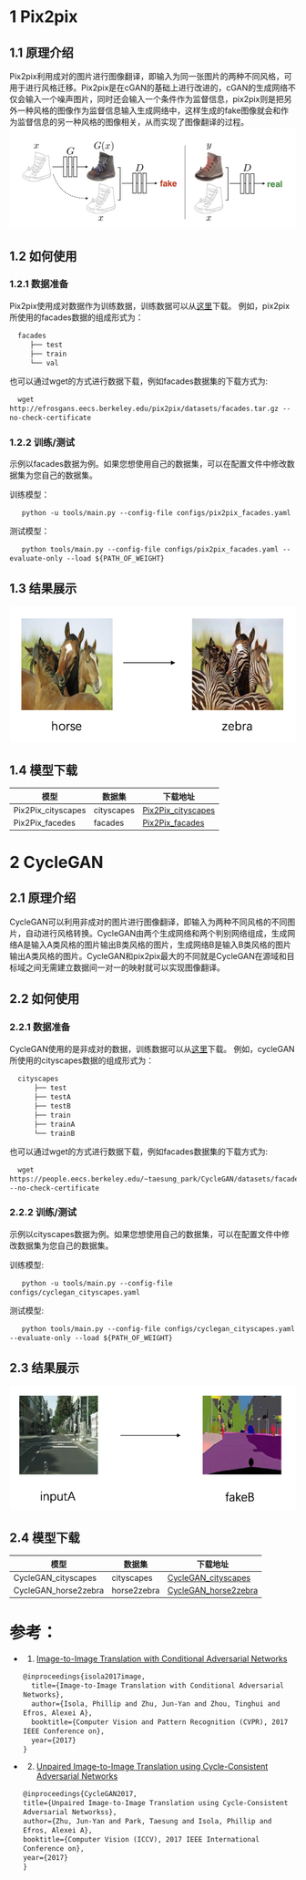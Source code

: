 # 1 Pix2pix

## 1.1 原理介绍

  Pix2pix利用成对的图片进行图像翻译，即输入为同一张图片的两种不同风格，可用于进行风格迁移。Pix2pix是在cGAN的基础上进行改进的，cGAN的生成网络不仅会输入一个噪声图片，同时还会输入一个条件作为监督信息，pix2pix则是把另外一种风格的图像作为监督信息输入生成网络中，这样生成的fake图像就会和作为监督信息的另一种风格的图像相关，从而实现了图像翻译的过程。
  ![](../../imgs/pix2pix.png)

## 1.2 如何使用

### 1.2.1 数据准备

  Pix2pix使用成对数据作为训练数据，训练数据可以从[这里](http://efrosgans.eecs.berkeley.edu/pix2pix/datasets/)下载。
  例如，pix2pix所使用的facades数据的组成形式为：
  ```
    facades
       ├── test
       ├── train
       └── val
  ```

  也可以通过wget的方式进行数据下载，例如facades数据集的下载方式为:
  ```
    wget http://efrosgans.eecs.berkeley.edu/pix2pix/datasets/facades.tar.gz --no-check-certificate
  ```

### 1.2.2 训练/测试
  示例以facades数据为例。如果您想使用自己的数据集，可以在配置文件中修改数据集为您自己的数据集。

  训练模型：
  ```
     python -u tools/main.py --config-file configs/pix2pix_facades.yaml
  ```

  测试模型：
  ```
     python tools/main.py --config-file configs/pix2pix_facades.yaml --evaluate-only --load ${PATH_OF_WEIGHT}
  ```

## 1.3 结果展示

![](../../imgs/horse2zebra.png)

## 1.4 模型下载
| 模型 | 数据集 | 下载地址 |
|---|---|---|
| Pix2Pix_cityscapes  | cityscapes | [Pix2Pix_cityscapes](https://paddlegan.bj.bcebos.com/models/Pix2Pix_cityscapes.pdparams)
| Pix2Pix_facedes     | facades    | [Pix2Pix_facades](https://paddlegan.bj.bcebos.com/models/Pixel2Pixel_facades.pdparams)


# 2 CycleGAN

## 2.1 原理介绍

  CycleGAN可以利用非成对的图片进行图像翻译，即输入为两种不同风格的不同图片，自动进行风格转换。CycleGAN由两个生成网络和两个判别网络组成，生成网络A是输入A类风格的图片输出B类风格的图片，生成网络B是输入B类风格的图片输出A类风格的图片。CycleGAN和pix2pix最大的不同就是CycleGAN在源域和目标域之间无需建立数据间一对一的映射就可以实现图像翻译。

## 2.2 如何使用

### 2.2.1 数据准备

  CycleGAN使用的是非成对的数据，训练数据可以从[这里](https://people.eecs.berkeley.edu/~taesung_park/CycleGAN/datasets/)下载。
  例如，cycleGAN所使用的cityscapes数据的组成形式为：
  ```
    cityscapes
        ├── test
        ├── testA
        ├── testB
        ├── train
        ├── trainA
        └── trainB
  ```

  也可以通过wget的方式进行数据下载，例如facades数据集的下载方式为:
  ```
    wget https://people.eecs.berkeley.edu/~taesung_park/CycleGAN/datasets/facades.zip --no-check-certificate
  ```

### 2.2.2 训练/测试

  示例以cityscapes数据为例。如果您想使用自己的数据集，可以在配置文件中修改数据集为您自己的数据集。

  训练模型:
  ```
     python -u tools/main.py --config-file configs/cyclegan_cityscapes.yaml
  ```

  测试模型:
  ```
     python tools/main.py --config-file configs/cyclegan_cityscapes.yaml --evaluate-only --load ${PATH_OF_WEIGHT}
  ```

## 2.3 结果展示

![](../../imgs/A2B.png)

## 2.4 模型下载
| 模型 | 数据集 | 下载地址 |
|---|---|---|
| CycleGAN_cityscapes  | cityscapes | [CycleGAN_cityscapes](https://paddlegan.bj.bcebos.com/models/CycleGAN_cityscapes.pdparams) |
| CycleGAN_horse2zebra | horse2zebra | [CycleGAN_horse2zebra](https://paddlegan.bj.bcebos.com/models/CycleGAN_horse2zebra.pdparams)


# 参考：

- 1. [Image-to-Image Translation with Conditional Adversarial Networks](https://arxiv.org/abs/1611.07004)

  ```
  @inproceedings{isola2017image,
    title={Image-to-Image Translation with Conditional Adversarial Networks},
    author={Isola, Phillip and Zhu, Jun-Yan and Zhou, Tinghui and Efros, Alexei A},
    booktitle={Computer Vision and Pattern Recognition (CVPR), 2017 IEEE Conference on},
    year={2017}
  }
  ```


- 2. [Unpaired Image-to-Image Translation using Cycle-Consistent Adversarial Networks](https://arxiv.org/abs/1703.10593)

  ```
  @inproceedings{CycleGAN2017,
  title={Unpaired Image-to-Image Translation using Cycle-Consistent Adversarial Networkss},
  author={Zhu, Jun-Yan and Park, Taesung and Isola, Phillip and Efros, Alexei A},
  booktitle={Computer Vision (ICCV), 2017 IEEE International Conference on},
  year={2017}
  }
  ```
